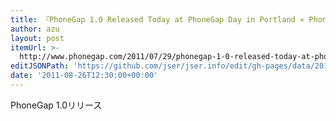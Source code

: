 ```yaml
---
title: 『PhoneGap 1.0 Released Today at PhoneGap Day in Portland « PhoneGap』
author: azu
layout: post
itemUrl: >-
  http://www.phonegap.com/2011/07/29/phonegap-1-0-released-today-at-phonegap-day-in-portland/
editJSONPath: 'https://github.com/jser/jser.info/edit/gh-pages/data/2011/08/index.json'
date: '2011-08-26T12:30:00+00:00'
---
```

PhoneGap 1.0リリース
